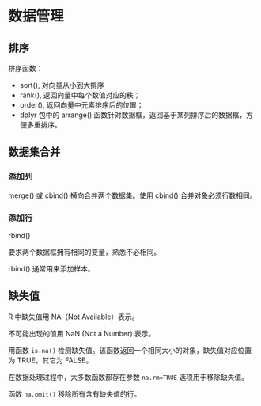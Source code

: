# 数据管理

## 排序

排序函数：

- sort(), 对向量从小到大排序
- rank(), 返回向量中每个数值对应的秩；
- order(), 返回向量中元素排序后的位置；
- dplyr 包中的 arrange()  函数针对数据框，返回基于某列排序后的数据框，方便多重排序。

## 数据集合并

### 添加列

merge() 或 cbind() 横向合并两个数据集。使用 cbind() 合并对象必须行数相同。

### 添加行

rbind()

要求两个数据框拥有相同的变量，熟悉不必相同。

rbind() 通常用来添加样本。

## 缺失值

R 中缺失值用 NA（Not Available）表示。

不可能出现的值用 NaN (Not a Number) 表示。

用函数 `is.na()` 检测缺失值。该函数返回一个相同大小的对象，缺失值对应位置为 TRUE，其它为 FALSE。

在数据处理过程中，大多数函数都存在参数 `na.rm=TRUE` 选项用于移除缺失值。

函数 `na.omit()` 移除所有含有缺失值的行。